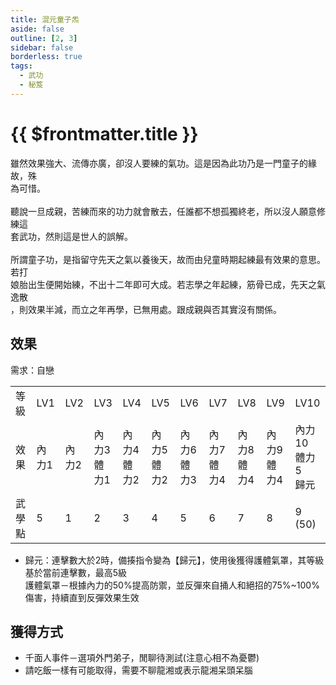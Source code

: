 ```yaml
---
title: 混元童子炁
aside: false
outline: [2, 3]
sidebar: false
borderless: true
tags:
  - 武功
  - 秘笈
---
```


# {{ $frontmatter.title }}

<BookItemIcon :size="`medium`" :needLink="false" :no="7006"></BookItemIcon>

雖然效果強大、流傳亦廣，卻沒人要練的氣功。這是因為此功乃是一門童子的緣故，殊<br>
為可惜。
<br><br>
聽說一旦成親，苦練而來的功力就會散去，任誰都不想孤獨終老，所以沒人願意修練這<br>
套武功，然則這是世人的誤解。
<br><br>
所謂童子功，是指留守先天之氣以養後天，故而由兒童時期起練最有效果的意思。若打<br>
娘胎出生便開始練，不出十二年即可大成。若志學之年起練，筋骨已成，先天之氣逸散<br>
，則效果半減，而立之年再學，已無用處。跟成親與否其實沒有關係。
<br clear="all" />

## 效果

需求：自戀

<table>
    <tr>
        <td>等級</td>
        <td>LV1</td>
        <td>LV2</td>
        <td>LV3</td>
        <td>LV4</td>
        <td>LV5</td>
        <td>LV6</td>
        <td>LV7</td>
        <td>LV8</td>
        <td>LV9</td>
        <td>LV10</td>
    </tr>
    <tr>
        <td>效果</td>
        <td>內力1</td>
        <td>內力2</td>
        <td>內力3<br>體力1</td>
        <td>內力4<br>體力2</td>
        <td>內力5<br>體力2</td>
        <td>內力6<br>體力3</td>
        <td>內力7<br>體力4</td>
        <td>內力8<br>體力4</td>
        <td>內力9<br>體力4</td>
        <td>內力10<br>體力5<br>歸元</td>
    </tr>
    <tr>
        <td>武學點</td>
        <td>5</td>
        <td>1</td>
        <td>2</td>
        <td>3</td>
        <td>4</td>
        <td>5</td>
        <td>6</td>
        <td>7</td>
        <td>8</td>
        <td>9 (50)</td>
    </tr>
</table>

- 歸元：連擊數大於2時，備揍指令變為【歸元】，使用後獲得護體氣罩，其等級基於當前連擊數，最高5級<br>
護體氣罩－根據內力的50%提高防禦，並反彈來自捅人和絕招的75%~100%傷害，持續直到反彈效果生效


## 獲得方式

- 千面人事件－選項外門弟子，閒聊待測試(注意心相不為憂鬱)
- 請吃飯一樣有可能取得，需要不聊龍湘或表示龍湘呆頭呆腦

